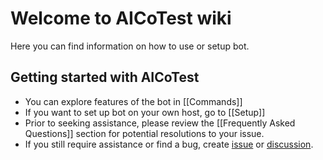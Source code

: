 # Welcome to AICoTest wiki

Here you can find information on how to use or setup bot.

## Getting started with AICoTest

- You can explore features of the bot in [[Commands]]
- If you want to set up bot on your own host, go to [[Setup]]
- Prior to seeking assistance, please review the [[Frequently Asked Questions]] section for potential resolutions to your issue.
- If you still require assistance or find a bug, create [issue](https://github.com/AlexInCube/AlCoTest/issues/new/choose) or [discussion](https://github.com/AlexInCube/AlCoTest/discussions/new?category=q-a).
